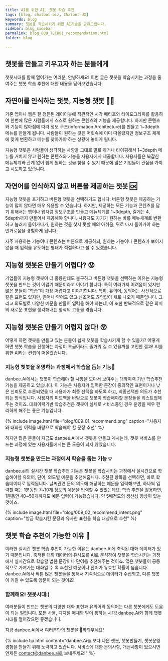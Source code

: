 ```yaml
---
title: AI를 위한 AI, 챗봇 학습 추천
tags: [blog, chatbot-biz, Chatbot-UX]
keywords: blog
summary: 챗봇을 학습시키기 위한 AI기술을 공유드립니다.
sidebar: blog_sidebar
permalink: blog_009_TECH01_recommendation.html
folder: blog

---
```


## 챗봇을 만들고 키우고자 하는 분들에게
챗봇시대를 함께 열어가는 여러분, 안녕하세요! 
이번 글은 챗봇을 학습시키는 과정을 줄여주는 챗봇 학습 추천에 대한 내용을 담아보았습니다.

## 자연어를 인식하는 챗봇, 지능형 챗봇 👨‍💻
기존 앱이나 웹은 잘 정돈된 레이아웃에 직관적인 시각 메타포와 타이포그라피를 활용하여 한번에 많은 사람들에게 스스로 원하는 콘텐츠와 기능을 제공합니다. 하지만 콘텐츠와 기능이 많아짐에 따라 정보 구조(Information Architecture)를 만들고 1~3depth 메뉴를 만들게 됩니다. 사람들이 원하는 것은 머릿속에 이미 떠올랐지만 정보구조 체계에 맞게 변환하고 메뉴를 찾아가야 하는 상황에 놓이게 됩니다. 

지능형 챗봇은 사람들이 생각하는 사항을 그대로 말로 하거나 타이핑해서 1~3depth 메뉴를 거치지 않고 원하는 콘텐츠와 기능을 사용자에게 제공합니다. 
사용자들은 복잡한 메뉴체계와 관계 없이 쉽게 원하는 것을 찾을 수 있기 때문에 많은 기업들이 관심을 가지고 시도하고 있습니다.

## 자연어를 인식하지 않고 버튼을 제공하는 챗봇 🆗
지능형 챗봇을 포기하고 버튼형 챗봇을 선택하기도 합니다. 버튼형 챗봇은 제공하는 기능이 많지 않다면 매우 유용할 수 있습니다. 하지만, 제공하는 모든 기능과 콘텐츠를 담기 위해서는 앱이나 웹처럼 정보구조를 만들고 메뉴체계를 1~3depth, 길게는 4, 5depth까지 만들어서 제공해야 합니다.
사용자도 자기가 원하는 바를 메뉴체계로 변환하고 눌러서 들어가다가, 원하는 것을 찾지 못할 때의 아쉬움, 뒤로 다시 돌아가야 하는 번거로움을 경험하게 됩니다.

자주 사용하는 기능이나 콘텐츠는 버튼으로 제공하되, 원하는 기능이나 콘텐츠가 보이지 않을 때 입력을 유도하는 형태가 적절하다고 볼 수 있겠습니다.

## 지능형 챗봇은 만들기 어렵다? 😟
기업들이 지능형 챗봇이 더 훌륭한데도 불구하고 버튼형 챗봇을 선택하는 이유는 지능형 챗봇을 만드는 것이 어렵기 때문이라고 이야기 합니다. 특히 여러가지 어려움이 있지만 많은 분들이 “학습”이 가장 어렵다고 이야기합니다. 특히, 유의어, 동의어는 사전적으로 같은 표현도 있지만, 은어나 약어도 있고 신조어도 끊임없이 새로 나오기 때문입니다. 그리고 의도별로 다양한 예문을 만들어 입력을 해야 하는데, 이 또한 반복적으로 같은 의미의 새로운 표현을 생각해내는 창작의 고통을 겪습니다.

## 지능형 챗봇은 만들기 어렵지 않다! 😲
어떻게 하면 챗봇을 만들고 있는 분들이 쉽게 챗봇을 학습시키게 할 수 있을가? 어떻게 하면 챗봇 학습을 진행하는 과정이 조금이라도 즐거워 질 수 있을까를 고민한 결과! 
AI를 위한 AI라는 컨셉이 떠올랐습니다. 

### 지능형 챗봇을 운영하는 과정에서 학습을 돕는 기능📜
danbee.Ai에서는 챗봇이 학습해야 할 사항을 모아서 보여주는 대화이력 기반 학습추천 기능을 제공하고 있습니다. 이 기능은 사용자가 입력한 문장이 중의적인 표현이거나 낮은 신뢰도로 추론되었을 때 사용자가 최종 선택을 하도록 하고, 최종선택한 의도가 추천되는 방식입니다. 사용자의 피드백을 바탕으로 챗봇이 학습해야할 문장들을 리스트업해주는 것이죠. 대화이력기반 학습추천은 챗봇이 실제로 서비스중인 경우 운영을 매우 편리하게 해주는 좋은 기능입니다. 

{% include image.html file="blog/009_01_recommend.png" caption="사용자와 대화한 이력을 바탕으로 학습해야 할 문장 추천" %}

하지만 많은 분들이 지금도 danbee.Ai에서 챗봇을 만들고 계시는데, 챗봇 서비스를 만드는 과정에 있는 사용자들에게는 큰 도움이 되지 않았습니다. 

### 지능형 챗봇을 만드는 과정에서 학습을 돕는 기능 💡

danbee.ai의 실시간 챗봇 학습추천 기능은 챗봇을 학습시키는 과정에서 실시간으로 학습해야할 유의어, 단어, 의도별 예문을 추천해줍니다. 추천된 항목을 선택하면, 바로 학습데이터로 입력됩니다.
날씨관련 문의 의도에 해당하는 예문을 입력해보면, 하나씩 입력할 때는 1분동안 7~10개 정도의 예문을 입력할 수 있었는데요. 학습 추천을 활용하면, 1분동안 40~50개까지도 예문 입력이 가능했습니다. 약 5배정도의 생산성 향상이 있는 것이죠. 

{% include image.html file="blog/009_02_recommend_intent.png" caption="방금 학습시킨 문장과 유사한 표현을 학습 대상으로 추천" %}

## 챗봇 학습 추천이 가능한 이유 💬
이러한 실시간 챗봇 학습 추천이 가능한 이유는 danbee.Ai에 축적된 대화 데이터가 있기 때문입니다. 축적된 대화 데이터의 유사도를 AI로 분석하여 챗봇을 학습시키는 과정에서 실시간으로 학습할 법한 문장이나 단어를 추천해주는 것이죠. 많은 챗봇들이 공통적으로 가져가는 대화일 수 록 추천된 예문이나 단어가 유효할 확률이 높습니다. danbee.Ai에서 싹튼 많은 챗봇들을 통해서 지속적으로 데이터가 수집되고, 다른 챗봇이 커갈 수 있도록 양분이 되는 것이죠! 

### 함께해요! 챗봇시대:)
여러분들이 만드는 챗봇의 다양한 대화 표현과 유의어와 동의어는 다른 챗봇에게도 도움이 되는 일입니다. 
모든 사물, 디지털 매체와 말이 통하는 시대! danbee.Ai와 함께 챗봇시대를 열어갔으면 좋겠습니다.

지금 danbee.Ai에서 여러분만의 챗봇을 🌱싹틔우세요!

{% include tip.html content="danbee.Ai늘 보다 나은 챗봇, 챗봇만들기, 챗봇운영 경험을 만들기 위해 노력하고 있습니다. 서비스에 대한 문의사항, 개선사항이 있으시면 언제든 contact@danbee.ai로 보내주세요!" %}
